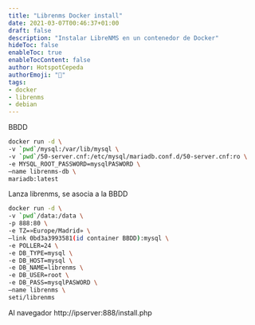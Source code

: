 ```yaml
---
title: "Librenms Docker install"
date: 2021-03-07T00:46:37+01:00
draft: false
description: "Instalar LibreNMS en un contenedor de Docker"
hideToc: false
enableToc: true
enableTocContent: false
author: HotspotCepeda 
authorEmoji: "🗻"
tags: 
- docker
- librenms
- debian
---
```


BBDD 

``` bash
docker run -d \
-v `pwd`/mysql:/var/lib/mysql \
-v `pwd`/50-server.cnf:/etc/mysql/mariadb.conf.d/50-server.cnf:ro \
-e MYSQL_ROOT_PASSWORD=mysqlPASWORD \
–name librenms-db \
mariadb:latest
```

Lanza librenms, se asocia a la BBDD
``` bash
docker run -d \
-v `pwd`/data:/data \
-p 888:80 \
-e TZ=»Europe/Madrid» \
–link 0bd3a3993581(id container BBDD):mysql \
-e POLLER=24 \
-e DB_TYPE=mysql \
-e DB_HOST=mysql \
-e DB_NAME=librenms \
-e DB_USER=root \
-e DB_PASS=mysqlPASWORD \
–name librenms \
seti/librenms
```
Al navegador http://ipserver:888/install.php
